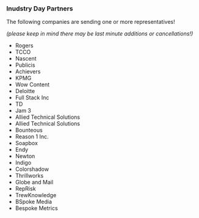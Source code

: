 ### Inudstry Day Partners

The following companies are sending one or more representatives!

_(please keep in mind there may be last minute additions or cancellations!)_

* Rogers
* TCCO
* Nascent
* Publicis
* Achievers
* KPMG
* Wow Content
* Deloitte
* Full Stack Inc
* TD
* Jam 3
* Allied Technical Solutions
* Allied Technical Solutions
* Bounteous
* Reason 1 Inc.
* Soapbox
* Endy
* Newton
* Indigo
* Colorshadow
* Thrillworks
* Globe and Mail
* RepRisk
* TrewKnowledge
* BSpoke Media
* Bespoke Metrics
